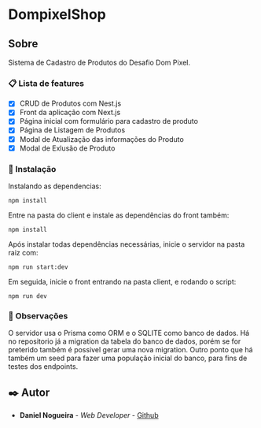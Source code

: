 # DompixelShop

## Sobre

Sistema de Cadastro de Produtos do Desafio Dom Pixel. 

### 📋 Lista de features

- [x] CRUD de Produtos com Nest.js 
- [x] Front da aplicação com Next.js
- [x] Página inicial com formulário para cadastro de produto
- [x] Página de Listagem de Produtos
- [x] Modal de Atualização das informações do Produto
- [x] Modal de Exlusão de Produto

### 🔧 Instalação

Instalando as dependencias:

```
npm install
```

Entre na pasta do client e instale as dependências do front também:

```
npm install
```

Após instalar todas dependências necessárias, inicie o servidor na pasta raiz com:

```
npm run start:dev
```

Em seguida, inicie o front entrando na pasta client, e rodando o script:
```
npm run dev
```

### 💭​ Observações

O servidor usa o Prisma como ORM e o SQLITE como banco de dados. Há no repositorio já a migration da tabela do banco de dados, porém se for preterido também é possivel gerar uma nova migration. 
Outro ponto que há também um seed para fazer uma população inicial do banco, para fins de testes dos endpoints.

## ✒️ Autor

* **Daniel Nogueira** - *Web Developer* - [Github](https://github.com/NogueiraDan)

